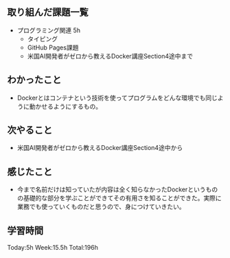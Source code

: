 ## 取り組んだ課題一覧
- プログラミング関連 5h
    - タイピング
    - GitHub Pages課題
    - 米国AI開発者がゼロから教えるDocker講座Section4途中まで
## わかったこと
- Dockerとはコンテナという技術を使ってプログラムをどんな環境でも同じように動かせるようにするもの。
## 次やること
- 米国AI開発者がゼロから教えるDocker講座Section4途中から
## 感じたこと
- 今まで名前だけは知っていたが内容は全く知らなかったDockerというものの基礎的な部分を学ぶことができてその有用さを知ることができた。実際に業務でも使っていくものだと思うので、身につけていきたい。
## 学習時間
Today:5h Week:15.5h Total:196h
